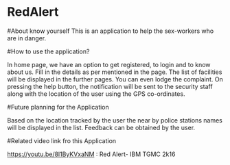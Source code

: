 # RedAlert
#About know yourself
This is an application to help the sex-workers who are in danger.

#How to use the application?

In home page, we have an option to get registered, to login and to know about us.
Fill in the details as per mentioned in the page.
The list of facilities will be displayed in the further pages.
You can even lodge the complaint.
On pressing the help button, the notification will be sent to the security staff along with the location of the user using the GPS co-ordinates.

#Future planning for the Application

Based on the location tracked by the user the near by police stations names will be displayed in the list.
Feedback can be obtained by the user.

#Related video link fro this Application

https://youtu.be/8l1ByKVxaNM : Red Alert- IBM TGMC 2k16
